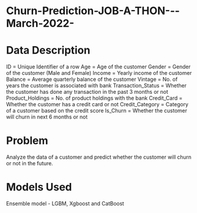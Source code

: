 # Churn-Prediction-JOB-A-THON---March-2022-
# Data Description

ID = Unique Identifier of a row Age = Age of the customer Gender = Gender of the customer (Male and Female) Income = Yearly income of the customer Balance = Average quarterly balance of the customer Vintage = No. of years the customer is associated with bank Transaction_Status = Whether the customer has done any transaction in the past 3 months or not Product_Holdings = No. of product holdings with the bank Credit_Card = Whether the customer has a credit card or not Credit_Category = Category of a customer based on the credit score Is_Churn = Whether the customer will churn in next 6 months or not

# Problem

Analyze the data of a customer and predict whether the customer will churn or not in the future.

# Models Used

Ensemble model - LGBM, Xgboost and CatBoost
